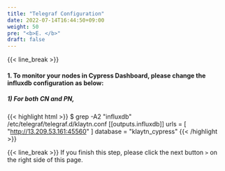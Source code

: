 ```yaml
---
title: "Telegraf Configuration"
date: 2022-07-14T16:44:50+09:00
weight: 50
pre: "<b>E. </b>"
draft: false
---
```


{{< line_break >}}
#### 1. To monitor your nodes in Cypress Dashboard, please change the influxdb configuration as below:

##### 1) For both CN and PN,
{{< highlight html >}}
$ grep -A2 "influxdb" /etc/telegraf/telegraf.d/klaytn.conf
[[outputs.influxdb]]
urls = [ "http://13.209.53.161:45560" ]
database = "klaytn_cypress"
{{< /highlight >}}

{{< line_break >}}
If you finish this step, please click the next button ```>``` on the right side of this page.
